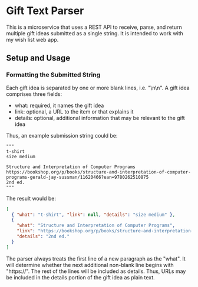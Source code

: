 # Gift Text Parser

This is a microservice that uses a REST API to receive, parse, and return multiple
gift ideas submitted as a single string. It is intended to work with my wish list
web app.

## Setup and Usage

### Formatting the Submitted String

Each gift idea is separated by one or more blank lines, i.e. "\n\n".
A gift idea comprises three fields:

- what: required, it names the gift idea
- link: optional, a URL to the item or that explains it
- details: optional, additional information that may be relevant to the gift idea

Thus, an example submission string could be:

```
"""
t-shirt
size medium

Structure and Interpretation of Computer Programs
https://bookshop.org/p/books/structure-and-interpretation-of-computer-programs-gerald-jay-sussman/11620466?ean=9780262510875
2nd ed.
"""
```

The result would be:

```json
[
  { "what": "t-shirt", "link": null, "details": "size medium" },
  {
    "what": "Structure and Interpretation of Computer Programs",
    "link": "https://bookshop.org/p/books/structure-and-interpretation-of-computer-programs-gerald-jay-sussman/11620466?ean=9780262510875",
    "details": "2nd ed."
  }
]
```

The parser always treats the first line of a new paragraph as the "what".
It will determine whether the next additional non-blank line begins with "https://".
The rest of the lines will be included as details.
Thus, URLs may be included in the details portion of the gift idea as plain text.
